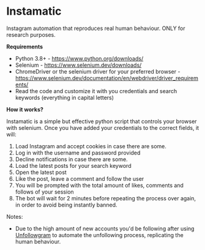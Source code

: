 # Instamatic
Instagram automation that reproduces real human behaviour. ONLY for research purposes.

**Requirements**

- Python 3.8+ - https://www.python.org/downloads/
- Selenium - https://www.selenium.dev/downloads/
- ChromeDriver or the selenium driver for your preferred browser - https://www.selenium.dev/documentation/en/webdriver/driver_requirements/
- Read the code and customize it with you credentials and search keywords (everything in capital letters)

**How it works?**

Instamatic is a simple but effective python script that controls your browser with selenium. Once you have added your credentials to the correct fields, it will:

1. Load Instagram and accept cookies in case there are some. 
2. Log in with the username and password provided
3. Decline notifications in case there are some.
4. Load the latest posts for your search keyword
5. Open the latest post
6. Like the post, leave a comment and follow the user
7. You will be prompted with the total amount of likes, comments and follows of your session
8. The bot will wait for 2 minutes before repeating the process over again, in order to avoid being instantly banned.


Notes:
- Due to the high amount of new accounts you'd be following after using [Unfollowgram](https://github.com/davidgarrote/Unfollowgram/) to automate the unfollowing process, replicating the human behaviour.

